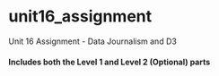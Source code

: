 # unit16_assignment
Unit 16 Assignment - Data Journalism and D3</br>
#### Includes both the Level 1 and Level 2 (Optional) parts
